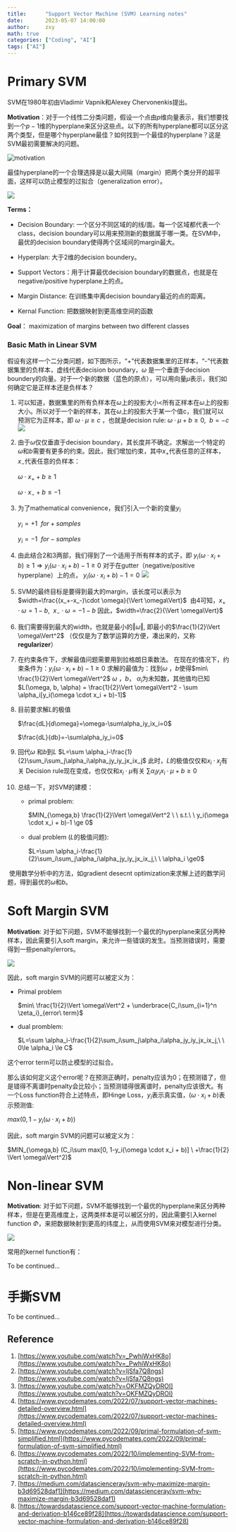 ```yaml
---
title:      "Support Vector Machine (SVM) Learning notes"
date:       2023-05-07 14:00:00
author:     zxy
math: true
categories: ["Coding", "AI"]
tags: ["AI"]
---
```


# Primary SVM

SVM在1980年初由Vladimir Vapnik和Alexey Chervonenkis提出。

**Motivation**：对于一个线性二分类问题，假设一个点由$p$维向量表示，我们想要找到一个$p-1$维的hyperplane来区分这些点。以下的所有hyperplane都可以区分这两个类型，但是哪个hyperplane最佳？如何找到一个最佳的hyperplane？这是SVM最初需要解决的问题。

![motivation](/assets/img/in-post/05-07-motivation.png)

最佳hyperplane的一个合理选择是以最大间隔（margin）把两个类分开的超平面，这样可以防止模型的过拟合（generalization error）。

![](/assets/img/in-post/05-07-svm.png)

**Terms：**
- Decision Boundary: 一个区分不同区域的的线/面。每一个区域都代表一个class，decision boundary可以用来预测新的数据属于哪一类。在SVM中，最优的decision boundary使得两个区域间的margin最大。

- Hyperplan: 大于2维的decision boundery。
- Support Vectors：用于计算最优decision boundary的数据点，也就是在negative/positive hyperplane上的点。
- Margin Distance: 在训练集中离decision boundary最近的点的距离。 
- Kernal Function: 把数据映射到更高维空间的函数

**Goal**： maximization of margins between two different classes

### Basic Math in Linear SVM

假设有这样一个二分类问题，如下图所示，“+”代表数据集里的正样本，“-”代表数据集里的负样本，虚线代表decision boundary，$\omega$ 是一个垂直于decision boundery的向量。对于一个新的数据（蓝色的原点），可以用向量$\mu$表示，我们如何确定它是正样本还是负样本？

1. 可以知道，数据集里的所有负样本在$\omega$上的投影大小$<$所有正样本在$\omega$上的投影大小。所以对于一个新的样本，其在$\omega$上的投影大于某一个值c，我们就可以预测它为正样本，即 $\omega \cdot \mu \ge c$ ，也就是decision rule:
   $\omega \cdot \mu + b\ge 0,\ \ b=-c$
   ![](/assets/img/in-post/05-07-SVM-math.png)

2. 由于$\omega$仅仅垂直于decision boundary，其长度并不确定。求解出一个特定的$\omega$和$b$需要有更多的约束。因此，我们增加约束，其中$x_+$代表任意的正样本，$x_-$代表任意的负样本：

   $\omega \cdot x_+ + b\ge 1$

   $\omega \cdot x_- + b\le -1$

3. 为了mathematical convenience，我们引入一个新的变量$y_i$

   $y_i = +1\ \ for + samples$

   $y_i = -1\ \ for - samples$

4. 由此结合2和3两部，我们得到了一个适用于所有样本的式子，即
   $y_i(\omega \cdot x_i + b)\ge 1\Rightarrow y_i(\omega \cdot x_i + b)-1 \ge 0$
   对于在gutter（negative/positive hyperplane）上的点，
   $y_i(\omega \cdot x_i + b)-1 = 0$
   ![](/assets/img/in-post/05-07-SVM-math-2.png)

5. SVM的最终目标是要得到最大的margin，该长度可以表示为
   $width=\frac{(x_+-x_-)\cdot \omega}{\Vert \omega\Vert}$
​	 由4可知，$x_+\cdot\omega=1-b,\ \ x_-\cdot\omega=-1-b$ 
   因此，$width=\frac{2}{\Vert \omega\Vert}$

 6. 我们需要得到最大的width，也就是最小的$\Vert \omega\Vert$, 即最小的$\frac{1}{2}\Vert \omega\Vert^2$ （仅仅是为了数学运算的方便，凑出来的，又称**regularizer**）

 7. 在约束条件下，求解最值问题需要用到拉格朗日乘数法。
   在现在的情况下，约束条件为：$y_i(\omega \cdot x_i + b)-1 \ge 0$
   求解的最值为：找到$\omega$ ，$b$使得$min\ \frac{1}{2}\Vert \omega\Vert^2$ 
   $\omega$ ，$b$， $\alpha_i$为未知数，其他值均已知
   $L(\omega, b, \alpha) = \frac{1}{2}\Vert \omega\Vert^2 - \sum \alpha_i[y_i(\omega \cdot x_i + b)-1]$

8. 目前要求解$L$的极值

   $\frac{dL}{d\omega}=\omega-\sum\alpha_iy_ix_i=0$

   $\frac{dL}{db}=-\sum\alpha_iy_i=0$

9. 回代$\omega$ 和$b$到$L$
   $L=\sum \alpha_i-\frac{1}{2}\sum_i\sum_j\alpha_i\alpha_jy_iy_jx_ix_j$
   此时，$L$的极值仅仅和$x_i\cdot x_j$有关 
   Decision rule现在变成，也仅仅和$x_i\cdot \mu$有关
   $\sum\alpha_iy_ix_i\cdot\mu+b\ge0$

10. 总结一下，对SVM的建模：

    - primal problem:

      $MIN_{\omega,b} \frac{1}{2}\Vert \omega\Vert^2 \ \ s.t.\ \ y_i(\omega \cdot x_i + b)-1 \ge 0$ 

    - dual problem ($L$的极值问题):

      $L=\sum \alpha_i-\frac{1}{2}\sum_i\sum_j\alpha_i\alpha_jy_iy_jx_ix_j,\ \ \alpha_i \ge0$

​		使用数学分析中的方法，如gradient desecnt optimization来求解上述的数学问题，得到最优的$\omega$和$b$。

# Soft Margin SVM

**Motivation**: 对于如下问题，SVM不能够找到一个最优的hyperplane来区分两种样本，因此需要引入soft margin，来允许一些错误的发生。当预测错误时，需要得到一些penalty/errors。

![](/assets/img/in-post/05-07-soft.png)

因此，soft margin SVM的问题可以被定义为：

- Primal problem

   $min\ \frac{1}{2}\Vert \omega\Vert^2 + \underbrace{C_i\sum_{i=1}^n \zeta_i}_{error\ term}$

- dual promblem:

  $L=\sum \alpha_i-\frac{1}{2}\sum_i\sum_j\alpha_i\alpha_jy_iy_jx_ix_j,\ \ 0\le \alpha_i \le C$

这个error term可以防止模型的过拟合。

那么该如何定义这个error呢？在预测正确时，penalty应该为0；在预测错了，但是错得不离谱时penalty会比较小；当预测错得很离谱时，penalty应该很大。有一个Loss function符合上述特点，即Hinge Loss，$y_i$表示真实值，$(\omega \cdot x_i + b)$表示预测值:

$max(0, 1-y_i(\omega \cdot x_i + b))$

因此，soft margin SVM的问题可以被定义为：

$MIN_{\omega,b} (C_i\sum max[0, 1-y_i(\omega \cdot x_i + b)] \ +\frac{1}{2} \Vert \omega\Vert^2)$ 

# Non-linear SVM

**Motivation**: 对于如下问题，SVM不能够找到一个最优的hyperplane来区分两种样本，但是在更高维度上，这两类样本是可以被区分的，因此需要引入kernel function $\Phi$，来把数据映射到更高的纬度上，从而使用SVM来对模型进行分类。

![](/assets/img/in-post/05-07-non-linear.png)

常用的kernel function有：

To be continued...

# 手撕SVM

To be continued...





Reference
-------

1. [https://www.youtube.com/watch?v=_PwhiWxHK8o](https://www.youtube.com/watch?v=_PwhiWxHK8o)
2. [https://www.youtube.com/watch?v=IjSfa7Q8ngs](https://www.youtube.com/watch?v=IjSfa7Q8ngs)
3. [https://www.youtube.com/watch?v=OKFMZQyDROI](https://www.youtube.com/watch?v=OKFMZQyDROI) 
4. [https://www.pycodemates.com/2022/07/support-vector-machines-detailed-overview.html](https://www.pycodemates.com/2022/07/support-vector-machines-detailed-overview.html)
5. [https://www.pycodemates.com/2022/09/primal-formulation-of-svm-simplified.html](https://www.pycodemates.com/2022/09/primal-formulation-of-svm-simplified.html)
6. [https://www.pycodemates.com/2022/10/implementing-SVM-from-scratch-in-python.html](https://www.pycodemates.com/2022/10/implementing-SVM-from-scratch-in-python.html)
7. [https://medium.com/datascienceray/svm-why-maximize-margin-b3d69528daf1](https://medium.com/datascienceray/svm-why-maximize-margin-b3d69528daf1)
8. [https://towardsdatascience.com/support-vector-machine-formulation-and-derivation-b146ce89f28](https://towardsdatascience.com/support-vector-machine-formulation-and-derivation-b146ce89f28)
